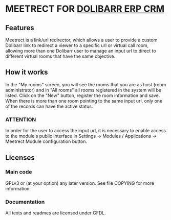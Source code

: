 # MEETRECT FOR [DOLIBARR ERP CRM](https://www.dolibarr.org)

## Features

Meetrect is a link/url redirector, which allows a user to provide a custom Dolibarr link to redirect a viewer to a specific url or virtual call room, allowing more than one Dolibarr user to manage an input url to direct to different virtual rooms that have the same objective.

## How it works
In the "My rooms" screen, you will see the rooms that you are as host (room administrator) and in "All rooms" all rooms registered in the system will be listed.
Click on the "New" button, register the room information and save.
When there is more than one room pointing to the same input url, only one of the records can have the active status.

### ATTENTION
In order for the user to access the input url, it is necessary to enable access to the module's public interface in Settings -> Modules / Applications -> Meetrect Module configuration button.

## Licenses

### Main code

GPLv3 or (at your option) any later version. See file COPYING for more information.

### Documentation

All texts and readmes are licensed under GFDL.

